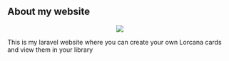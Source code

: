 ## About my website

<p align="center">
<img src="https://cdn.discordapp.com/attachments/1185766716760932382/1185768014625382490/image.png?ex=6590cf85&is=657e5a85&hm=df9ad94e783ed047d5ddbcb3013c0f46bfd92cc8f1b27c3c1963cbe497e5657d&"</a>
</p>

This is my laravel website where you can create your own Lorcana cards and view them in your library

